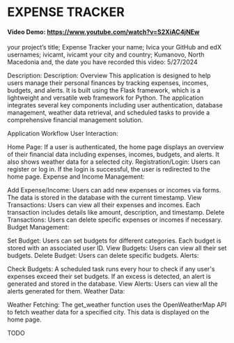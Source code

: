 # EXPENSE TRACKER
#### Video Demo: https://www.youtube.com/watch?v=S2XiAC4jNEw
your project’s title; Expense Tracker
your name; Ivica
your GitHub and edX usernames; ivicamt, ivicamt
your city and country; Kumanovo, North Macedonia
and, the date you have recorded this video: 5/27/2024

Description: Description: Overview
This application is designed to help users manage their personal finances by tracking expenses, incomes, budgets, and alerts. It is built using the Flask framework, which is a lightweight and versatile web framework for Python. The application integrates several key components including user authentication, database management, weather data retrieval, and scheduled tasks to provide a comprehensive financial management solution.

Application Workflow User Interaction:

Home Page: If a user is authenticated, the home page displays an overview of their financial data including expenses, incomes, budgets, and alerts. It also shows weather data for a selected city. Registration/Login: Users can register or log in. If the login is successful, the user is redirected to the home page. Expense and Income Management:

Add Expense/Income: Users can add new expenses or incomes via forms. The data is stored in the database with the current timestamp. View Transactions: Users can view all their expenses and incomes. Each transaction includes details like amount, description, and timestamp. Delete Transactions: Users can delete specific expenses or incomes if necessary. Budget Management:

Set Budget: Users can set budgets for different categories. Each budget is stored with an associated user ID. View Budgets: Users can view all their set budgets. Delete Budget: Users can delete specific budgets. Alerts:

Check Budgets: A scheduled task runs every hour to check if any user's expenses exceed their set budgets. If an excess is detected, an alert is generated and stored in the database. View Alerts: Users can view all the alerts generated for them. Weather Data:

Weather Fetching: The get_weather function uses the OpenWeatherMap API to fetch weather data for a specified city. This data is displayed on the home page.

TODO
